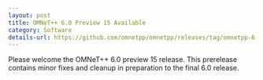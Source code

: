 ```yaml
---
layout: post
title: OMNeT++ 6.0 Preview 15 Available
category: Software
details-url: https://github.com/omnetpp/omnetpp/releases/tag/omnetpp-6.0pre15
---
```

Please welcome the OMNeT++ 6.0 preview 15 release. This prerelease contains
minor fixes and cleanup in preparation to the final 6.0 release.
